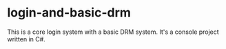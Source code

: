 # login-and-basic-drm
This is a core login system with a basic DRM system.
It's a console project written in C#. 
